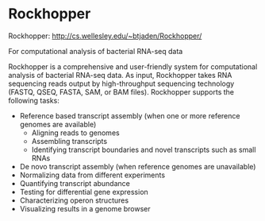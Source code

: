 Rockhopper
==========

Rockhopper: http://cs.wellesley.edu/~btjaden/Rockhopper/

For computational analysis of bacterial RNA-seq data

Rockhopper is a comprehensive and user-friendly system for computational analysis of bacterial RNA-seq data. As input, Rockhopper takes RNA sequencing reads output by high-throughput sequencing technology (FASTQ, QSEQ, FASTA, SAM, or BAM files). Rockhopper supports the following tasks:
- Reference based transcript assembly (when one or more reference genomes are available)
    * Aligning reads to genomes
    * Assembling transcripts
    * Identifying transcript boundaries and novel transcripts such as small RNAs
- De novo transcript assembly (when reference genomes are unavailable)
- Normalizing data from different experiments
- Quantifying transcript abundance
- Testing for differential gene expression
- Characterizing operon structures
- Visualizing results in a genome browser
